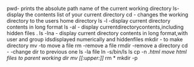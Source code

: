 pwd- prints the absolute path name of the current working directory
ls- display the contents list of your current directory
cd - changes the working directory to the users home directory
ls -l -display current directory contents in long format
ls -al  - display currentdirectorycontents,including hidden files .
ls -lna - display current directory contents in long format,with user and group idsdisplayed numerically and hiddenfiles
mkdir - to make directory
mv -to move a file
rm -remove a file
rmdir -remove a directory
cd -  -change dir to previous one 
ls -la
file
ln -s/bin/ls ls
cp -n *.html move html files to parent working dir
mv [[:upper:]]*
rm *
mkdir -p  
